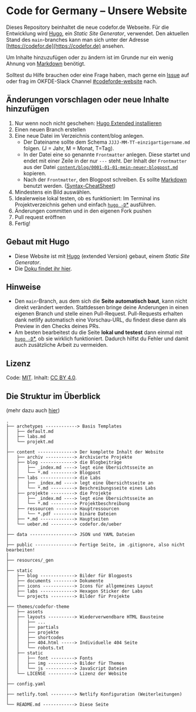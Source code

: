 # Code for Germany – Unsere Website

Dieses Repository beinhaltet die neue codefor.de Webseite. Für die Entwicklung wird [Hugo](https://gohugo.io/getting-started/installing/), ein *Static Site Generator*, verwendet. Den aktuellen Stand des `main`-branches kann man sich unter der Adresse [https://codefor.de](https://codefor.de) ansehen.

Um Inhalte hinzuzufügen oder zu ändern ist im Grunde nur ein wenig Ahnung von [Markdown](https://www.markdownguide.org/getting-started/) benötigt.

Solltest du Hilfe brauchen oder eine Frage haben, mach gerne ein [Issue](https://github.com/okfde/codefor.de/issues) auf oder frag im OKFDE-Slack Channel [#codeforde-website](https://openknowledgegermany.slack.com/messages/codeforde-website/) nach.

## Änderungen vorschlagen oder neue Inhalte hinzufügen

1. Nur wenn noch nicht geschehen: [Hugo Extended installieren](https://gohugo.io/getting-started/installing/)
5. Einen neuen Branch erstellen
2. Eine neue Datei im Verzeichnis content/blog anlegen.
    - Der Dateiname sollte dem Schema `JJJJ-MM-TT-einzigartigername.md` folgen. (J = Jahr, M = Monat, T=Tag).
    - In der Datei eine so genannte `Frontmatter` anlegen. Diese startet und endet mit einer Zeile in der nur `---` steht. Der Inhalt der `Frontmatter` aus der Datei [`content/blog/0001-01-01-mein-neuer-blogpost.md`](content/blog/content/blog/0001-01-01-mein-neuer-blogpost.md) kopieren.
    - Nach der `Frontmatter`, den Blogpost schreiben. Es sollte [Markdown](https://www.markdownguide.org/getting-started/) benutzt werden. ([Syntax-CheatSheet](https://www.markdownguide.org/cheat-sheet/))
3. Mindestens ein Bild auswählen.
4. Idealerweise lokal testen, ob es funktioniert: Im Terminal ins Projektverzeichnis gehen und einfach [`hugo -D`*](#Gebaut-mit-Hugo) ausführen.
5. Änderungen committen und in den eigenen Fork pushen
7. Pull request eröffnen
6. Fertig!

## Gebaut mit Hugo
* Diese Website ist mit [Hugo](https://gohugo.io) (extended Version) gebaut, einem *Static Site Generator*.
* Die [Doku findet ihr hier](https://gohugo.io/documentation/).

## Hinweise
* Den `main`-Branch, aus dem sich die **Seite automatisch baut**, kann nicht direkt verändert werden. Stattdessen bringe deine Anderungen in einen eigenen Branch und stelle einen Pull-Request. Pull-Requests erhalten dank netlify automatisch eine Vorschau-URL, du findest diese dann als Preview in den Checks deines PRs.
* Am besten bearbeitest du die Seite **lokal und testest** dann einmal mit [`hugo -D`*](#Gebaut-mit-Hugo), ob sie wirklich funktioniert. Dadurch hilfst du Fehler und damit auch zusätzliche Arbeit zu vermeiden.

## Lizenz

Code: [MIT](./LICENSE). Inhalt: [CC BY 4.0](https://creativecommons.org/licenses/by/4.0/deed.de).

## Die Struktur im Überblick
(mehr dazu auch [hier](https://gohugo.io/getting-started/directory-structure/#readout))

```
.
├── archetypes ------------> Basis Templates
│   ├── default.md
│   ├── labs.md
│   └── projekt.md
│
├── content --------------> Der komplette Inhalt der Website
│   ├── archiv -----------> Archivierte Projekte
│   ├── blog -------------> die Blogbeiträge
│   │   ├── _index.md ----> legt eine Übersichtsseite an
│   │   └── *.md ---------> Blogpost
│   ├── labs -------------> die Labs
│   │   ├── _index.md ----> legt eine Übersichtsseite an
│   │   └── *.md ---------> Beschreibungsseite eines Labs
│   ├── projekte ---------> die Projekte
│   │   ├── _index.md ----> legt eine Übersichtsseite an
│   │   └── *.md ---------> Projektbeschreibung
│   ├── ressourcen -------> Hauptressourcen
│   │   └── *.pdf --------> binäre Dateien
│   ├── *.md -------------> Hauptseiten
│   └── ueber.md ---------> codefor.de/ueber
│
├── data -----------------> JSON und YAML Dateien
│
├── public ---------------> Fertige Seite, im .gitignore, also nicht bearbeiten!
│
├── resources/_gen
│
├── static
│   ├── blog -------------> Bilder für Blogposts
│   ├── documents --------> Dokumente
│   ├── icons ------------> Icons für allgemeines Layout
│   ├── labs -------------> Hexagon Sticker der Labs
│   └── projects ---------> Bilder für Projekte
│
├── themes/codefor-theme
│   ├── assets
│   ├── layouts ----------> Wiederverwendbare HTML Bausteine
│   │   ├── ...
│   │   ├── partials
│   │   ├── projekte
│   │   ├── shortcodes
│   │   ├── 404.html -----> Individuelle 404 Seite
│   │   └── robots.txt
│   ├── static
│   │   ├── font ---------> Fonts
│   │   ├── img ----------> Bilder für Themes
│   │   └── js -----------> JavaScript Dateien
│   └── LICENSE ----------> Lizenz der Website
│
├── config.yaml
│
├── netlify.toml ---------> Netlify Konfiguration (Weiterleitungen)
│
└── README.md ------------> Diese Seite
```

